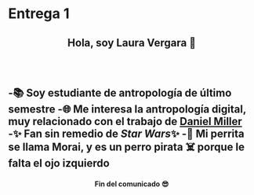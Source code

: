 # **Entrega 1**
<h2 align="center">Hola, soy Laura Vergara 🌈<h2> <br>

-📚 Soy estudiante de antropología de último semestre
-🌐 Me interesa la antropología digital, muy relacionado con el trabajo de [Daniel Miller](https://www.ucl.ac.uk/anthropology/people/academic-and-teaching-staff/daniel-miller)
-✨ Fan sin remedio de *Star Wars*✨
-🐶 Mi perrita se llama Morai, y es un perro pirata ☠️ porque le falta el ojo izquierdo
<h4 align="center">Fin del comunicado 😎<h4> <br>
